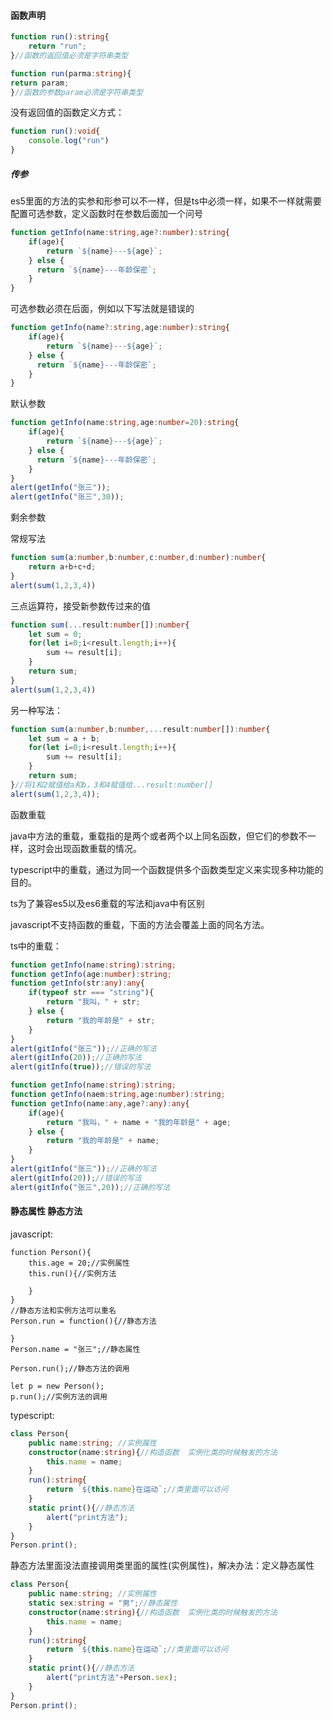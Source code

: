 #### 函数声明

```ts
function run():string{
	return "run";
}//函数的返回值必须是字符串类型
```
```ts
function run(parma:string){
return param;
}//函数的参数param必须是字符串类型
```
没有返回值的函数定义方式：
```ts
function run():void{
	console.log("run")
}
```

##### 传参

es5里面的方法的实参和形参可以不一样，但是ts中必须一样，如果不一样就需要配置可选参数，定义函数时在参数后面加一个问号

```ts
function getInfo(name:string,age?:number):string{
    if(age){
        return `${name}---${age}`;
    } else {
      return `${name}---年龄保密`;  
    }
}
```

可选参数必须在后面，例如以下写法就是错误的

```ts
function getInfo(name?:string,age:number):string{
    if(age){
        return `${name}---${age}`;
    } else {
      return `${name}---年龄保密`;  
    }
}
```

默认参数

```ts
function getInfo(name:string,age:number=20):string{
    if(age){
        return `${name}---${age}`;
    } else {
      return `${name}---年龄保密`;  
    }
}
alert(getInfo("张三"));
alert(getInfo("张三",30));
```

剩余参数

常规写法

```ts
function sum(a:number,b:number,c:number,d:number):number{
    return a+b+c+d;
}
alert(sum(1,2,3,4))
```

三点运算符，接受新参数传过来的值

```ts
function sum(...result:number[]):number{
	let sum = 0;
	for(let i=0;i<result.length;i++){
		sum += result[i];
	}
	return sum;
}
alert(sum(1,2,3,4))
```

另一种写法：

```ts
function sum(a:number,b:number,...result:number[]):number{
	let sum = a + b;
	for(let i=0;i<result.length;i++){
		sum += result[i];
	}
	return sum;
}//将1和2赋值给a和b，3和4赋值给...result:number[]
alert(sum(1,2,3,4));
```

函数重载

java中方法的重载，重载指的是两个或者两个以上同名函数，但它们的参数不一样，这时会出现函数重载的情况。

typescript中的重载，通过为同一个函数提供多个函数类型定义来实现多种功能的目的。

ts为了兼容es5以及es6重载的写法和java中有区别

javascript不支持函数的重载，下面的方法会覆盖上面的同名方法。

ts中的重载：

```ts
function getInfo(name:string):string;
function getInfo(age:number):string;
function getInfo(str:any):any{
    if(typeof str === "string"){
        return "我叫，" + str;
    } else {
        return "我的年龄是" + str;
    }
}
alert(gitInfo("张三"));//正确的写法
alert(gitInfo(20));//正确的写法
alert(gitInfo(true));//错误的写法
```

```ts
function getInfo(name:string):string;
function getInfo(naem:string,age:number):string;
function getInfo(name:any,age?:any):any{
    if(age){
        return "我叫，" + name + "我的年龄是" + age;
    } else {
        return "我的年龄是" + name;
    }
}
alert(gitInfo("张三"));//正确的写法
alert(gitInfo(20));//错误的写法
alert(gitInfo("张三",20));//正确的写法
```

#### 静态属性   静态方法

javascript:

```tsx
function Person(){
    this.age = 20;//实例属性
    this.run(){//实例方法
        
    }
}
//静态方法和实例方法可以重名
Person.run = function(){//静态方法
    
}
Person.name = "张三";//静态属性

Person.run();//静态方法的调用

let p = new Person();
p.run();//实例方法的调用
```

typescript:

```ts
class Person{
    public name:string; //实例属性
    constructor(name:string){//构造函数  实例化类的时候触发的方法
        this.name = name;
    }
    run():string{
    	return `${this.name}在运动`;//类里面可以访问
    }
    static print(){//静态方法  
        alert("print方法");
    }
}
Person.print();
```

静态方法里面没法直接调用类里面的属性(实例属性)，解决办法：定义静态属性

```ts
class Person{
    public name:string; //实例属性
    static sex:string = "男";//静态属性
    constructor(name:string){//构造函数  实例化类的时候触发的方法
        this.name = name;
    }
    run():string{
    	return `${this.name}在运动`;//类里面可以访问
    }
    static print(){//静态方法  
        alert("print方法"+Person.sex);
    }
}
Person.print();
```

